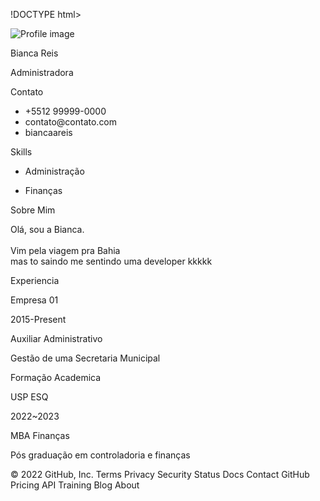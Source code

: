 !DOCTYPE html>
<html lang="en">
<head>
    <meta charset="UTF-8">
    <meta http-equiv="X-UA-Compatible" content="IE=edge">
    <meta name="viewport" content="width=device-width, initial-scale=1.0">
    <title>Bianca Reis</title>
    <!-- Custom CSS -->
    <link rel="stylesheet" href="style.css">
</head>
<body>
    <main class="resume-contents">
        <section class="left-section">
            <div class="left-section-contents">
                <div class="profile">
                    <img class="profile-image" src="img/profile.jpg" alt="Profile image">
                    <p class="name">Bianca Reis</p>
                    <p class="profession">Administradora</p>
                </div>
                <div class="contact-info">
                    <p class="left-title">Contato</p>
                    <ul>
                        <li><i class="fa fa-phone"></i>+5512 99999-0000
                        </li>
                        <li><i class="fa fa-envelope"></i>contato@contato.com</li>
                        <li><i class="fa fa-github"></i>biancaareis</li>
                    </ul>
                </div>
                <div class="skills">
                    <p class="left-title">Skills</p>
                    <ul>
                        <li><p>Administração</p></li>
                        <li><p>Finanças</p></li>
                    </ul>
                </div>
            </div>
        </section>
 <section class="right-section">
            <div class="right-section-contents">
                <!-- sobre mim -->
                <section class="about gap">
                    <div class="right-title">Sobre Mim</div>
                    <p class="about-me-contents">
                        Olá, sou a Bianca.<br>
                        <br> Vim pela viagem pra Bahia
                        <br> mas to saindo me sentindo uma developer kkkkk <br>
                    </p>
                </section>
                <!-- fim sobre mim -->
                <!-- experiencia -->
                <section class="experience gap">
                    <div class="right-title">Experiencia</div>
                    <div class="experience-contents">
                        <div class="exp-left">
                            <p class="exp-company-name">Empresa 01</p>
                            <p class="exp-time-period">2015-Present</p>
                        </div>
                        <div class="exp-right">
                            <p class="exp-position">Auxiliar Administrativo</p>
                            <p class="exp-desc">
                                Gestão de uma Secretaria Municipal
                            </p>
                        </div>
                    </div>
                    </div>
                </section>
                <!-- fim experiencia -->
                <!-- formação academica-->
                <section class="education gap">
                    <div class="right-title">Formação Academica</div>
                    <div class="education-contents">
                        <div class="education-left">
                            <p class="education-school-name">USP ESQ</p>
                            <p class="educationp-time-period">2022~2023</p>
                        </div>
                        <div class="education-right">
                            <p class="education-subject">MBA Finanças</p>
                            <p class="education-desc">
                                Pós graduação em controladoria e finanças
                            </p>
                        </div>
                    </div>
                        </div>
                    </div>
                </section>
                <!-- fim formação academica-->
            </div>
        </section>
    </main>
</body>
</html>
© 2022 GitHub, Inc.
Terms
Privacy
Security
Status
Docs
Contact GitHub
Pricing
API
Training
Blog
About
